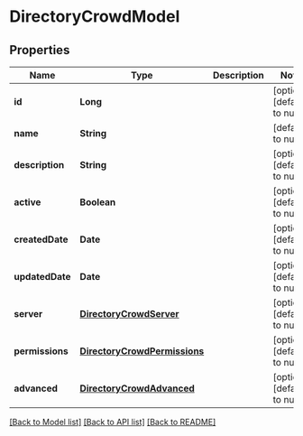 # DirectoryCrowdModel
## Properties

| Name | Type | Description | Notes |
|------------ | ------------- | ------------- | -------------|
| **id** | **Long** |  | [optional] [default to null] |
| **name** | **String** |  | [default to null] |
| **description** | **String** |  | [optional] [default to null] |
| **active** | **Boolean** |  | [optional] [default to null] |
| **createdDate** | **Date** |  | [optional] [default to null] |
| **updatedDate** | **Date** |  | [optional] [default to null] |
| **server** | [**DirectoryCrowdServer**](DirectoryCrowdServer.md) |  | [optional] [default to null] |
| **permissions** | [**DirectoryCrowdPermissions**](DirectoryCrowdPermissions.md) |  | [optional] [default to null] |
| **advanced** | [**DirectoryCrowdAdvanced**](DirectoryCrowdAdvanced.md) |  | [optional] [default to null] |

[[Back to Model list]](../README.md#documentation-for-models) [[Back to API list]](../README.md#documentation-for-api-endpoints) [[Back to README]](../README.md)

